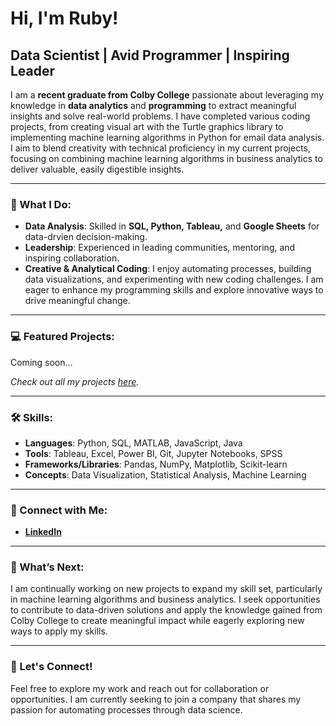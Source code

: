 # Hi, I'm Ruby!

## Data Scientist | Avid Programmer | Inspiring Leader

I am a **recent graduate from Colby College** passionate about leveraging my knowledge in **data analytics** and **programming** to extract meaningful insights and solve real-world problems. I have completed various coding projects, from creating visual art with the Turtle graphics library to implementing machine learning algorithms in Python for email data analysis. I aim to blend creativity with technical proficiency in my current projects, focusing on combining machine learning algorithms in business analytics to deliver valuable, easily digestible insights.

---

### 💼 What I Do:
- **Data Analysis**: Skilled in **SQL, Python, Tableau,** and **Google Sheets** for data-drvien decision-making.
- **Leadership**: Experienced in leading communities, mentoring, and inspiring collaboration.
- **Creative & Analytical Coding**: I enjoy automating processes, building data visualizations, and experimenting with new coding challenges. I am eager to enhance my programming skills and explore innovative ways to drive meaningful change.

---

### 💻 Featured Projects:

Coming soon...

_Check out all my projects [here](https://github.com/RubytheDev)._

---

### 🛠️ Skills:
- **Languages**: Python, SQL, MATLAB, JavaScript, Java
- **Tools**: Tableau, Excel, Power BI, Git, Jupyter Notebooks, SPSS
- **Frameworks/Libraries**: Pandas, NumPy, Matplotlib, Scikit-learn
- **Concepts**: Data Visualization, Statistical Analysis, Machine Learning

---

### 🔗 Connect with Me:
- **[LinkedIn](https://www.linkedin.com/in/Ruby-Nunez)**

---

### 🌱 What’s Next:
I am continually working on new projects to expand my skill set, particularly in machine learning algorithms and business analytics. I seek opportunities to contribute to data-driven solutions and apply the knowledge gained from Colby College to create meaningful impact while eagerly exploring new ways to apply my skills.

---

### 🚀 Let's Connect!

Feel free to explore my work and reach out for collaboration or opportunities. I am currently seeking to join a company that shares my passion for automating processes through data science.
